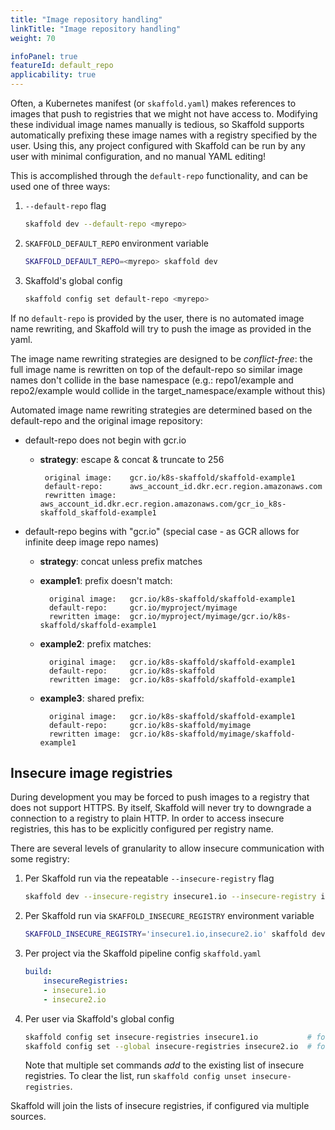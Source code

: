 ```yaml
---
title: "Image repository handling"
linkTitle: "Image repository handling"
weight: 70

infoPanel: true
featureId: default_repo
applicability: true
---
```


Often, a Kubernetes manifest (or `skaffold.yaml`) makes references to images that push to
registries that we might not have access to. Modifying these individual image names manually
is tedious, so Skaffold supports automatically prefixing these image names with a registry
specified by the user. Using this, any project configured with Skaffold can be run by any user
with minimal configuration, and no manual YAML editing!

This is accomplished through the `default-repo` functionality, and can be used one of three ways:

1. `--default-repo` flag

    ```bash
    skaffold dev --default-repo <myrepo>
    ```

1. `SKAFFOLD_DEFAULT_REPO` environment variable

    ```bash
    SKAFFOLD_DEFAULT_REPO=<myrepo> skaffold dev
    ```

1. Skaffold's global config

    ```bash
    skaffold config set default-repo <myrepo>
    ```

If no `default-repo` is provided by the user, there is no automated image name rewriting, and Skaffold will
try to push the image as provided in the yaml.

The image name rewriting strategies are designed to be *conflict-free*:
the full image name is rewritten on top of the default-repo so similar image names don't collide in the base namespace (e.g.: repo1/example and repo2/example would collide in the target_namespace/example without this)

Automated image name rewriting strategies are determined based on the default-repo and the original image repository:

* default-repo does not begin with gcr.io
  * **strategy**: 		escape & concat & truncate to 256

    ```
     original image: 	gcr.io/k8s-skaffold/skaffold-example1
     default-repo:      aws_account_id.dkr.ecr.region.amazonaws.com
     rewritten image:   aws_account_id.dkr.ecr.region.amazonaws.com/gcr_io_k8s-skaffold_skaffold-example1
    ```

* default-repo begins with "gcr.io" (special case - as GCR allows for infinite deep image repo names)
  * **strategy**: concat unless prefix matches
  * **example1**: prefix doesn't match:

    ```
      original image: 	gcr.io/k8s-skaffold/skaffold-example1
      default-repo: 	gcr.io/myproject/myimage
      rewritten image:  gcr.io/myproject/myimage/gcr.io/k8s-skaffold/skaffold-example1
    ```
  * **example2**: prefix matches:

    ```
      original image: 	gcr.io/k8s-skaffold/skaffold-example1
      default-repo: 	gcr.io/k8s-skaffold
      rewritten image:  gcr.io/k8s-skaffold/skaffold-example1	
    ```
  * **example3**: shared prefix:

    ```
      original image: 	gcr.io/k8s-skaffold/skaffold-example1
      default-repo: 	gcr.io/k8s-skaffold/myimage
      rewritten image:  gcr.io/k8s-skaffold/myimage/skaffold-example1	
    ```

## Insecure image registries

During development you may be forced to push images to a registry that does not support HTTPS.
By itself, Skaffold will never try to downgrade a connection to a registry to plain HTTP.
In order to access insecure registries, this has to be explicitly configured per registry name.

There are several levels of granularity to allow insecure communication with some registry:

1. Per Skaffold run via the repeatable `--insecure-registry` flag

    ```bash
    skaffold dev --insecure-registry insecure1.io --insecure-registry insecure2.io
    ```
    
1. Per Skaffold run via `SKAFFOLD_INSECURE_REGISTRY` environment variable

    ```bash
    SKAFFOLD_INSECURE_REGISTRY='insecure1.io,insecure2.io' skaffold dev
    ```
    
1. Per project via the Skaffold pipeline config `skaffold.yaml`
    
    ```yaml
    build:
        insecureRegistries:
        - insecure1.io
        - insecure2.io
    ```

1. Per user via Skaffold's global config

    ```bash
    skaffold config set insecure-registries insecure1.io           # for the current kube-context
    skaffold config set --global insecure-registries insecure2.io  # for any kube-context
    ```
    
    Note that multiple set commands _add_ to the existing list of insecure registries.
    To clear the list, run `skaffold config unset insecure-registries`.
    
Skaffold will join the lists of insecure registries, if configured via multiple sources.

